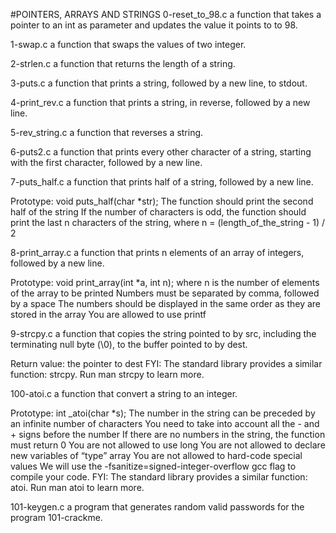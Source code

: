 #POINTERS, ARRAYS AND STRINGS
0-reset_to_98.c	a function that takes a pointer to an int as parameter and updates the value it points to to 98.

1-swap.c	a function that swaps the values of two integer.

2-strlen.c	a function that returns the length of a string.

3-puts.c	a function that prints a string, followed by a new line, to stdout.

4-print_rev.c	a function that prints a string, in reverse, followed by a new line.

5-rev_string.c	a function that reverses a string.

6-puts2.c	a function that prints every other character of a string, starting with the first character, followed by a new line.

7-puts_half.c	a function that prints half of a string, followed by a new line.

Prototype: void puts_half(char *str);
The function should print the second half of the string
If the number of characters is odd, the function should print the last n characters of the string, where n = (length_of_the_string - 1) / 2

8-print_array.c	 a function that prints n elements of an array of integers, followed by a new line.

Prototype: void print_array(int *a, int n);
where n is the number of elements of the array to be printed
Numbers must be separated by comma, followed by a space
The numbers should be displayed in the same order as they are stored in the array
You are allowed to use printf

9-strcpy.c	a function that copies the string pointed to by src, including the terminating null byte (\0), to the buffer pointed to by dest.

Return value: the pointer to dest
FYI: The standard library provides a similar function: strcpy. Run man strcpy to learn more.

100-atoi.c	a function that convert a string to an integer.

Prototype: int _atoi(char *s);
The number in the string can be preceded by an infinite number of characters
You need to take into account all the - and + signs before the number
If there are no numbers in the string, the function must return 0
You are not allowed to use long
You are not allowed to declare new variables of “type” array
You are not allowed to hard-code special values
We will use the -fsanitize=signed-integer-overflow gcc flag to compile your code.
FYI: The standard library provides a similar function: atoi. Run man atoi to learn more.

101-keygen.c	a program that generates random valid passwords for the program 101-crackme.

